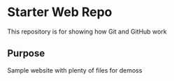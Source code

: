 # Starter Web Repo

This repository is for showing how Git and GitHub work

## Purpose

Sample website with plenty of files for demoss